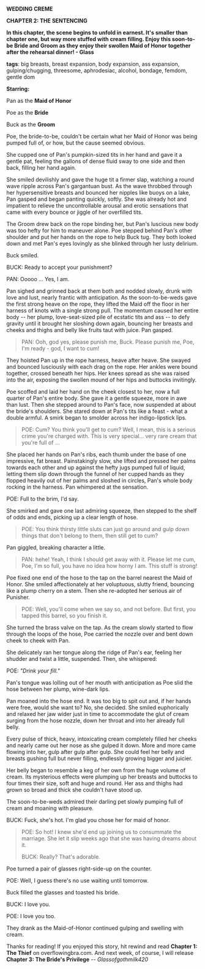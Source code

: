 **WEDDING CREME**

**CHAPTER 2: THE SENTENCING**

**In this chapter, the scene begins to unfold in earnest. It's smaller
than chapter one, but way more stuffed with cream filling. Enjoy this
soon-to-be Bride and Groom as they enjoy their swollen Maid of Honor
together after the rehearsal dinner! - Glass**

**tags**: big breasts, breast expansion, body expansion, ass expansion,
gulping/chugging, threesome, aphrodesiac, alcohol, bondage, femdom,
gentle dom

**Starring:**

Pan as the **Maid of Honor**

Poe as the **Bride**

Buck as the **Groom**

Poe, the bride-to-be, couldn't be certain what her Maid of Honor was
being pumped full of, or how, but the cause seemed obvious.

She cupped one of Pan's pumpkin-sized tits in her hand and gave it a
gentle pat, feeling the gallons of dense fluid sway to one side and then
back, filling her hand again.

She smiled devilishly and gave the huge tit a firmer slap, watching a
round wave ripple across Pan's gargantuan bust. As the wave throbbed
through her hypersensitive breasts and bounced her nipples like buoys on
a lake, Pan gasped and began panting quickly, softly. She was already
hot and impatient to relieve the uncontrollable arousal and erotic
sensations that came with every bounce or jiggle of her overfilled tits.

The Groom drew back on the rope binding her, but Pan's luscious new body
was too hefty for him to maneuver alone. Poe stepped behind Pan's other
shoulder and put her hands on the rope to help Buck tug. They both
looked down and met Pan's eyes lovingly as she blinked through her lusty
delirium.

Buck smiled.

BUCK: Ready to accept your punishment?

PAN: Ooooo ... Yes, I am.

Pan sighed and grinned back at them both and nodded slowly, drunk with
love and lust, nearly frantic with anticipation. As the soon-to-be-weds
gave the first strong heave on the rope, they lifted the Maid off the
floor in her harness of knots with a single strong pull. The momentum
caused her entire body -- her plump, love-seat-sized pile of ecstatic
tits and ass -- to defy gravity until it brought her sloshing down
again, bouncing her breasts and cheeks and thighs and belly like fruits
taut with juice. Pan gasped.

> PAN: Ooh, god yes, please punish me, Buck. Please punish me, Poe, I'm
> ready - god, I want to cum!

They hoisted Pan up in the rope harness, heave after heave. She swayed
and bounced lusciously with each drag on the rope. Her ankles were bound
together, crossed beneath her hips. Her knees spread as she was raised
into the air, exposing the swollen mound of her hips and buttocks
invitingly.

Poe scoffed and laid her hand on the cheek closest to her, now a full
quarter of Pan's entire body. She gave it a gentle squeeze, more in awe
than lust. Then she stepped around to Pan's face, now suspended at about
the bride's shoulders. She stared down at Pan's tits like a feast - what
a double armful. A smirk began to smolder across her indigo-lipstick
lips.

> POE: Cum? You think you'll get to cum? Well, I mean, this is a serious
> crime you're charged with. This is very special... very rare cream
> that you're full of ...

She placed her hands on Pan's ribs, each thumb under the base of one
impressive, fat breast. Painstakingly slow, she lifted and pressed her
palms towards each other and up against the hefty jugs pumped full of
liquid, letting them slip down through the funnel of her cupped hands as
they flopped heavily out of her palms and sloshed in circles, Pan's
whole body rocking in the harness. Pan whimpered at the sensation.

POE: Full to the brim, I\'d say.

She smirked and gave one last admiring squeeze, then stepped to the
shelf of odds and ends, picking up a clear length of hose.

> POE: You think thirsty little sluts can just go around and gulp down
> things that don\'t belong to them, then still get to cum?

Pan giggled, breaking character a little.

> PAN: hehe! Yeah, I think I should get away with it. Please let me cum,
> Poe, I'm so full, you have no idea how horny I am. This stuff is
> strong!

Poe fixed one end of the hose to the tap on the barrel nearest the Maid
of Honor. She smiled affectionately at her voluptuous, slutty friend,
bouncing like a plump cherry on a stem. Then she re-adopted her serious
air of Punisher.

> POE: Well, you'll come when we say so, and not before. But first, you
> tapped this barrel, so you finish it.

She turned the brass valve on the tap. As the cream slowly started to
flow through the loops of the hose, Poe carried the nozzle over and bent
down cheek to cheek with Pan.

She delicately ran her tongue along the ridge of Pan's ear, feeling her
shudder and twist a little, suspended. Then, she whispered:

POE: *"Drink your fill."*

Pan's tongue was lolling out of her mouth with anticipation as Poe slid
the hose between her plump, wine-dark lips.

Pan moaned into the hose end. It was too big to spit out and, if her
hands were free, would she want to? No, she decided. She smiled
euphorically and relaxed her jaw wider just in time to accommodate the
glut of cream surging from the hose nozzle, down her throat and into her
already full belly.

Every pulse of thick, heavy, intoxicating cream completely filled her
cheeks and nearly came out her nose as she gulped it down. More and more
came flowing into her, gulp after gulp after gulp. She could feel her
belly and breasts gushing full but never filling, endlessly growing
bigger and juicier.

Her belly began to resemble a keg of her own from the huge volume of
cream. Its mysterious effects were plumping up her breasts and buttocks
to four times their size, soft and huge and round. Her ass and thighs
had grown so broad and thick she couldn\'t have stood up.

The soon-to-be-weds admired their darling pet slowly pumping full of
cream and moaning with pleasure.

BUCK: Fuck, she's hot. I'm glad you chose her for maid of honor.

> POE: So hot! I knew she'd end up joining us to consummate the
> marriage. She let it slip weeks ago that she was having dreams about
> it.
>
> BUCK: Really? That's adorable.

Poe turned a pair of glasses right-side-up on the counter.

POE: Well, I guess there's no use waiting until tomorrow.

Buck filled the glasses and toasted his bride.

BUCK: I love you.

POE: I love you too.

They drank as the Maid-of-Honor continued gulping and swelling with
cream.

Thanks for reading! If you enjoyed this story, hit rewind and read
**Chapter 1: The Thief** on overflowingbra.com. And next week, of
course, I will release **Chapter 3: The Bride's Privilege** *--
Glassofgothmilk420*
